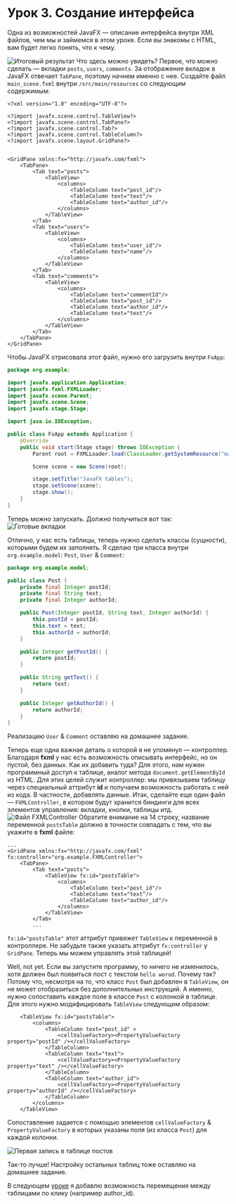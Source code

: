 # Урок 3. Создание интерфейса

Одна из возможностей JavaFX — описание интерфейса внутри XML файлов, чем мы и займемся в этом уроке.
Если вы знакомы с HTML, вам будет легко понять, что к чему. 

![Итоговый результат](../final-app.png)
Что здесь можно увидеть? Первое, что можно сделать — вкладки `posts`, `users`, `comments`. 
За отображение вкладок в JavaFX отвечает `TabPane`, поэтому начнем именно с нее.
Создайте файл `main_scene.fxml` внутри `/src/main/resources` со следующим содержимым:
```xhtml
<?xml version="1.0" encoding="UTF-8"?>

<?import javafx.scene.control.TableView?>
<?import javafx.scene.control.TabPane?>
<?import javafx.scene.control.Tab?>
<?import javafx.scene.control.TableColumn?>
<?import javafx.scene.layout.GridPane?>


<GridPane xmlns:fx="http://javafx.com/fxml">
    <TabPane>
        <Tab text="posts">
            <TableView>
                <columns>
                    <TableColumn text="post_id"/>
                    <TableColumn text="text"/>
                    <TableColumn text="author_id"/>
                </columns>
            </TableView>
        </Tab>
        <Tab text="users">
            <TableView>
                <columns>
                    <TableColumn text="user_id"/>
                    <TableColumn text="name"/>
                </columns>
            </TableView>
        </Tab>
        <Tab text="comments">
            <TableView>
                <columns>
                    <TableColumn text="commentId"/>
                    <TableColumn text="post_id"/>
                    <TableColumn text="author_id"/>
                    <TableColumn text="text"/>
                </columns>
            </TableView>
        </Tab>
    </TabPane>
</GridPane>
```
Чтобы JavaFX отрисовала этот файл, нужно его загрузить внутри `FxApp`:
```java
package org.example;

import javafx.application.Application;
import javafx.fxml.FXMLLoader;
import javafx.scene.Parent;
import javafx.scene.Scene;
import javafx.stage.Stage;

import java.io.IOException;

public class FxApp extends Application {
    @Override
    public void start(Stage stage) throws IOException {
        Parent root = FXMLLoader.load(ClassLoader.getSystemResource("main_scene.fxml")); //наш новый файл

        Scene scene = new Scene(root);

        stage.setTitle("JavaFX tables");
        stage.setScene(scene);
        stage.show();
    }
}
```
Теперь можно запускать. Должно получиться вот так:
![Готовые вкладки](./create-tabs.png)

Отлично, у нас есть таблицы, теперь нужно сделать классы (сущности), которыми будем их заполнять.
Я сделаю три класса внутри `org.example.model`: `Post`, `User` & `Comment`:
```java
package org.example.model;

public class Post {
    private final Integer postId;
    private final String text;
    private final Integer authorId;

    public Post(Integer postId, String text, Integer authorId) {
        this.postId = postId;
        this.text = text;
        this.authorId = authorId;
    }

    public Integer getPostId() {
        return postId;
    }

    public String getText() {
        return text;
    }

    public Integer getAuthorId() {
        return authorId;
    }
}
```
Реализацию `User` & `Comment` оставляю на домашнее задание.

Теперь еще одна важная деталь о которой я не упомянул — контроллер.
Благодаря **fxml** у нас есть возможность описывать интерфейс, но он пустой, без данных. Как их добавить туда?
Для этого, нам нужен программный доступ к таблице, аналог метода `document.getElementById` из HTML.
Для этих целей служит контроллер: мы привязываем таблицу через специальный аттрибут **id** и получаем возможность работать с ней из кода.
В частности, добавлять данные. Итак, сделайте еще один файл — `FXMLController`, в котором будут хранится биндинги для всех элементов управления: вкладки, кнопки, таблицы итд.
![Файл FXMLController](./create-fxml-controller.png)
Обратите внимание на 14 строку, название переменной `postsTable` должно в точности совпадать с тем, что вы укажите в **fxml** файле:
```xhtml
...
<GridPane xmlns:fx="http://javafx.com/fxml" fx:controller="org.example.FXMLController">
    <TabPane>
        <Tab text="posts">
            <TableView fx:id="postsTable">
                <columns>
                    <TableColumn text="post_id"/>
                    <TableColumn text="text"/>
                    <TableColumn text="author_id"/>
                </columns>
            </TableView>
        </Tab>
        ...
```
`fx:id="postsTable"` этот аттрибут привяжет `TableView` к переменной в контроллере.
Не забудьте также указать аттрибут `fx:controller` у `GridPane`.
Теперь мы можем управлять этой таблицей! 

Well, not yet.
Если вы запустите программу, то ничего не изменилось, хотя должен был появиться пост с текстом `hello worod`.
Почему так? Потому что, несмотря на то, что класс `Post` был добавлен в `TableView`, он не может отобразиться без дополнительных инструкций.
А именно, нужно сопоставить каждое поле в классе `Post` с колонкой в таблице.
Для этого нужно модифицировать `TableView` следующим образом:
```xhtml
    <TableView fx:id="postsTable">
        <columns>
            <TableColumn text="post_id" >
                <cellValueFactory><PropertyValueFactory property="postId" /></cellValueFactory>
            </TableColumn>
            <TableColumn text="text">
                <cellValueFactory><PropertyValueFactory property="text" /></cellValueFactory>
            </TableColumn>
            <TableColumn text="author_id">
                <cellValueFactory><PropertyValueFactory property="authorId" /></cellValueFactory>
            </TableColumn>
        </columns>
    </TableView>
```
Сопоставление задается с помощью элементов `cellValueFactory` & `PropertyValueFactory` в которых указаны поля (из класса `Post`) для каждой колонки.

![Первая запись в таблице постов](./write-first-row.png)

Так-то лучше! Настройку остальных таблиц тоже оставляю на домашнее задание. 

В следующем [уроке](../lesson4/index.md) я добавлю возможность перемещения между таблицами по клику (например author_id).